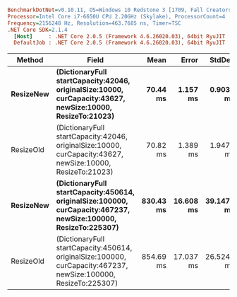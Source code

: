 ``` ini

BenchmarkDotNet=v0.10.11, OS=Windows 10 Redstone 3 [1709, Fall Creators Update] (10.0.16299.192)
Processor=Intel Core i7-6650U CPU 2.20GHz (Skylake), ProcessorCount=4
Frequency=2156248 Hz, Resolution=463.7685 ns, Timer=TSC
.NET Core SDK=2.1.4
  [Host]     : .NET Core 2.0.5 (Framework 4.6.26020.03), 64bit RyuJIT
  DefaultJob : .NET Core 2.0.5 (Framework 4.6.26020.03), 64bit RyuJIT


```
|    Method |                                                                                                           Field |      Mean |     Error |     StdDev |
|---------- |---------------------------------------------------------------------------------------------------------------- |----------:|----------:|-----------:|
| **ResizeNew** |      **(DictionaryFull startCapacity:42046, originalSize:10000, curCapacity:43627, newSize:10000, ResizeTo:21023)** |  **70.44 ms** |  **1.157 ms** |  **0.9036 ms** |
| ResizeOld |      (DictionaryFull startCapacity:42046, originalSize:10000, curCapacity:43627, newSize:10000, ResizeTo:21023) |  70.82 ms |  1.389 ms |  1.9477 ms |
| **ResizeNew** | **(DictionaryFull startCapacity:450614, originalSize:100000, curCapacity:467237, newSize:100000, ResizeTo:225307)** | **830.43 ms** | **16.608 ms** | **39.1471 ms** |
| ResizeOld | (DictionaryFull startCapacity:450614, originalSize:100000, curCapacity:467237, newSize:100000, ResizeTo:225307) | 854.69 ms | 17.037 ms | 26.5244 ms |
